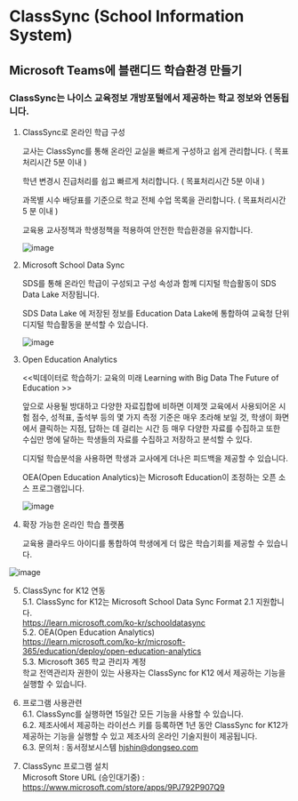 #  ClassSync (School Information System)
## Microsoft Teams에 블랜디드 학습환경 만들기 
### ClassSync는 나이스 교육정보 개방포털에서 제공하는 학교 정보와 연동됩니다.



1. ClassSync로 온라인 학급 구성   
   

   교사는 ClassSync를 통해 온라인 교실을 빠르게 구성하고 쉽게 관리합니다. ( 목표처리시간 5분 이내 ) 
   
   학년 변경시 진급처리를 쉽고 빠르게 처리합니다. ( 목표처리시간 5분 이내 )
   
   과목별 시수 배당표를 기준으로 학교 전체 수업 목록을 관리합니다. ( 목표처리시간 5 분 이내 )
   
   교육용 교사정책과 학생정책을 적용하여 안전한 학습환경을 유지합니다.
       
   ![image](https://user-images.githubusercontent.com/16409151/215871938-54b7a3d4-409d-4e91-91e2-8b1bb43a6821.png)
   

2. Microsoft School Data Sync  

   SDS를 통해 온라인 학급이 구성되고 구성 속성과 함께 디지털 학습활동이 SDS Data Lake 저장됩니다.
   
   SDS Data Lake 에 저장된 정보를 Education Data Lake에 통합하여 교육청 단위 디지털 학습활동을 분석할 수 있습니다.
   
   ![image](https://user-images.githubusercontent.com/16409151/213898735-81058867-2488-4d8b-a44e-5dad5adb00ef.png)


3. Open Education Analytics

   <<빅데이터로 학습하기: 교육의 미래 Learning with Big Data The Future of Education >>  
   
   앞으로 사용될 방대하고 다양한 자료집합에 비하면 이제껏 교육에서 사용되어온 시험 점수, 성적표, 출석부 등의 몇 가지 측정 기준은 매우 초라해 보일 것, 학생이 화면에서 클릭하는 지점, 답하는 데 걸리는 시간 등 매우 다양한 자료를 수집하고 또한 수십만 명에 달하는 학생들의 자료를 수집하고 저장하고 분석할 수 있다.
   
   디지털 학습분석을 사용하면 학생과 교사에게 더나은 피드백을 제공할 수 있습니다.
   
   OEA(Open Education Analytics)는 Microsoft Education이 조정하는 오픈 소스 프로그램입니다.

   ![image](https://user-images.githubusercontent.com/16409151/213896858-f4d6bd35-07ce-45d7-ac30-e7d26c51490b.png)

4. 확장 가능한 온라인 학습 플랫폼 

   교육용 클라우드 아이디를 통합하여 학생에게 더 많은 학습기회를 제공할 수 있습니다.

  ![image](https://user-images.githubusercontent.com/16409151/213899720-a4ad63bd-0738-4a26-bf59-efc0fdfae857.png)

5. ClassSync for K12 연동   
5.1. ClassSync for K12는 Microsoft School Data Sync Format 2.1 지원합니다.   
https://learn.microsoft.com/ko-kr/schooldatasync   
5.2. OEA(Open Education Analytics)   
https://learn.microsoft.com/ko-kr/microsoft-365/education/deploy/open-education-analytics   
5.3. Microsoft 365 학교 관리자 계정   
학교 전역관리자 권한이 있는 사용자는 ClassSync for K12 에서 제공하는 기능을 실행할 수 있습니다.

6. 프로그램 사용관련    
6.1. ClassSync를 실행하면 15일간 모든 기능을 사용할 수 있습니다.   
6.2. 제조사에서 제공하는 라이선스 키를 등록하면 1년 동안 ClassSync for K12가 제공하는 기능을 실행할 수 있고 제조사의 온라인 기술지원이 제공됩니다.      
6.3. 문의처 : 동서정보시스템 hjshin@dongseo.com    

7. ClassSync 프로그램 설치    
Microsoft Store URL (승인대기중) : https://www.microsoft.com/store/apps/9PJ792P907Q9    




  

 

